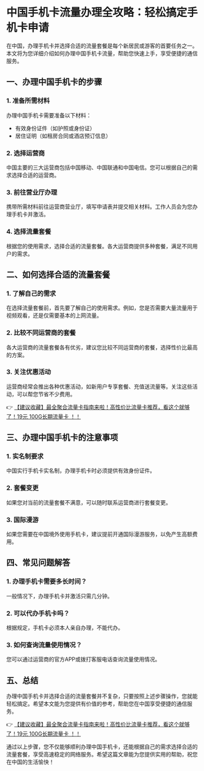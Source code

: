 # 中国手机卡流量办理全攻略：轻松搞定手机卡申请

在中国，办理手机卡并选择合适的流量套餐是每个新居民或游客的首要任务之一。本文将为您详细介绍如何办理中国手机卡流量，帮助您快速上手，享受便捷的通信服务。

## 一、办理中国手机卡的步骤

### 1. 准备所需材料
办理中国手机卡需要准备以下材料：
- 有效身份证件（如护照或身份证）
- 居住证明（如租房合同或酒店预订信息）

### 2. 选择运营商
中国主要的三大运营商包括中国移动、中国联通和中国电信。您可以根据自己的需求选择合适的运营商。

### 3. 前往营业厅办理
携带所需材料前往运营商营业厅，填写申请表并提交相关材料。工作人员会为您办理手机卡并激活。

### 4. 选择流量套餐
根据您的使用需求，选择合适的流量套餐。各大运营商提供多种套餐，满足不同用户的需求。

## 二、如何选择合适的流量套餐

### 1. 了解自己的需求
在选择流量套餐前，首先要了解自己的使用需求。例如，您是否需要大量流量用于视频观看，还是仅需要基本的上网流量。

### 2. 比较不同运营商的套餐
各大运营商的流量套餐各有优劣，建议您比较不同运营商的套餐，选择性价比最高的方案。

### 3. 关注优惠活动
运营商经常会推出各种优惠活动，如新用户专享套餐、充值送流量等。关注这些活动，可以帮您节省不少费用。

👉 [【建议收藏】最全聚合流量卡指南来啦！高性价比流量卡推荐，看这个就够了！19元 100G长期流量卡 ！！](https://bit.ly/Liuliangka)

## 三、办理中国手机卡的注意事项

### 1. 实名制要求
中国实行手机卡实名制，办理手机卡时必须提供有效身份证件。

### 2. 套餐变更
如果您对当前的流量套餐不满意，可以随时联系运营商进行套餐变更。

### 3. 国际漫游
如果您需要在中国境外使用手机卡，建议提前开通国际漫游服务，以免产生高额费用。

## 四、常见问题解答

### 1. 办理手机卡需要多长时间？
一般情况下，办理手机卡并激活只需几分钟。

### 2. 可以代办手机卡吗？
根据规定，手机卡必须本人亲自办理，不能代办。

### 3. 如何查询流量使用情况？
您可以通过运营商的官方APP或拨打客服电话查询流量使用情况。

## 五、总结

办理中国手机卡并选择合适的流量套餐并不复杂，只要按照上述步骤操作，您就能轻松搞定。希望本文能为您提供有价值的参考，帮助您在中国享受便捷的通信服务。

👉 [【建议收藏】最全聚合流量卡指南来啦！高性价比流量卡推荐，看这个就够了！19元 100G长期流量卡 ！！](https://bit.ly/Liuliangka)

通过以上步骤，您不仅能够顺利办理中国手机卡，还能根据自己的需求选择合适的流量套餐，享受高速稳定的网络服务。希望这篇文章能为您提供实用的帮助，祝您在中国的生活愉快！